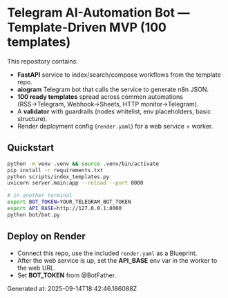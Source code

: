 # Telegram AI-Automation Bot — Template-Driven MVP (100 templates)

This repository contains:
- **FastAPI** service to index/search/compose workflows from the template repo.
- **aiogram** Telegram bot that calls the service to generate n8n JSON.
- **100 ready templates** spread across common automations (RSS→Telegram, Webhook→Sheets, HTTP monitor→Telegram).
- A **validator** with guardrails (nodes whitelist, env placeholders, basic structure).
- Render deployment config (`render.yaml`) for a web service + worker.

## Quickstart

```bash
python -m venv .venv && source .venv/bin/activate
pip install -r requirements.txt
python scripts/index_templates.py
uvicorn server.main:app --reload --port 8000

# in another terminal
export BOT_TOKEN=YOUR_TELEGRAM_BOT_TOKEN
export API_BASE=http://127.0.0.1:8000
python bot/bot.py
```

## Deploy on Render
- Connect this repo, use the included `render.yaml` as a Blueprint.
- After the web service is up, set the **API_BASE** env var in the worker to the web URL.
- Set **BOT_TOKEN** from @BotFather.

Generated at: 2025-09-14T18:42:46.186088Z
